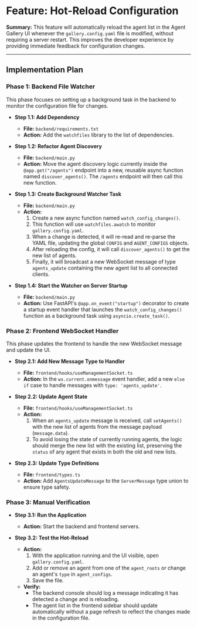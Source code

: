 # Feature: Hot-Reload Configuration

**Summary:** This feature will automatically reload the agent list in the Agent Gallery UI whenever the `gallery.config.yaml` file is modified, without requiring a server restart. This improves the developer experience by providing immediate feedback for configuration changes.

---

## Implementation Plan

### Phase 1: Backend File Watcher

This phase focuses on setting up a background task in the backend to monitor the configuration file for changes.

-   **Step 1.1: Add Dependency**
    -   **File:** `backend/requirements.txt`
    -   **Action:** Add the `watchfiles` library to the list of dependencies.

-   **Step 1.2: Refactor Agent Discovery**
    -   **File:** `backend/main.py`
    -   **Action:** Move the agent discovery logic currently inside the `@app.get("/agents")` endpoint into a new, reusable async function named `discover_agents()`. The `/agents` endpoint will then call this new function.

-   **Step 1.3: Create Background Watcher Task**
    -   **File:** `backend/main.py`
    -   **Action:**
        1.  Create a new async function named `watch_config_changes()`.
        2.  This function will use `watchfiles.awatch` to monitor `gallery.config.yaml`.
        3.  When a change is detected, it will re-read and re-parse the YAML file, updating the global `CONFIG` and `AGENT_CONFIGS` objects.
        4.  After reloading the config, it will call `discover_agents()` to get the new list of agents.
        5.  Finally, it will broadcast a new WebSocket message of type `agents_update` containing the new agent list to all connected clients.

-   **Step 1.4: Start the Watcher on Server Startup**
    -   **File:** `backend/main.py`
    -   **Action:** Use FastAPI's `@app.on_event("startup")` decorator to create a startup event handler that launches the `watch_config_changes()` function as a background task using `asyncio.create_task()`.

### Phase 2: Frontend WebSocket Handler

This phase updates the frontend to handle the new WebSocket message and update the UI.

-   **Step 2.1: Add New Message Type to Handler**
    -   **File:** `frontend/hooks/useManagementSocket.ts`
    -   **Action:** In the `ws.current.onmessage` event handler, add a new `else if` case to handle messages with `type: 'agents_update'`.

-   **Step 2.2: Update Agent State**
    -   **File:** `frontend/hooks/useManagementSocket.ts`
    -   **Action:**
        1.  When an `agents_update` message is received, call `setAgents()` with the new list of agents from the message payload (`message.data`).
        2.  To avoid losing the state of currently running agents, the logic should merge the new list with the existing list, preserving the `status` of any agent that exists in both the old and new lists.

-   **Step 2.3: Update Type Definitions**
    -   **File:** `frontend/types.ts`
    -   **Action:** Add `AgentsUpdateMessage` to the `ServerMessage` type union to ensure type safety.

### Phase 3: Manual Verification

-   **Step 3.1: Run the Application**
    -   **Action:** Start the backend and frontend servers.

-   **Step 3.2: Test the Hot-Reload**
    -   **Action:**
        1.  With the application running and the UI visible, open `gallery.config.yaml`.
        2.  Add or remove an agent from one of the `agent_roots` or change an agent's `type` in `agent_configs`.
        3.  Save the file.
    -   **Verify:**
        -   The backend console should log a message indicating it has detected a change and is reloading.
        -   The agent list in the frontend sidebar should update automatically without a page refresh to reflect the changes made in the configuration file.
